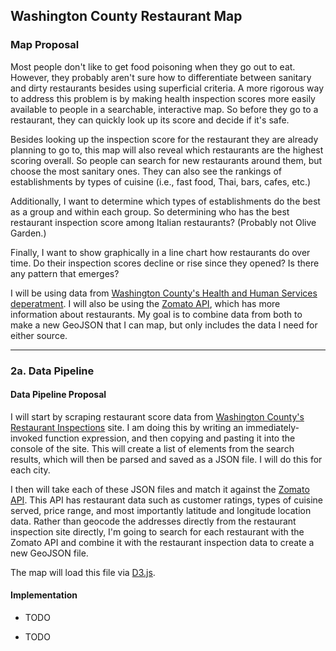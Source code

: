 ## Washington County Restaurant Map

### Map Proposal
Most people don't like to get food poisoning when they go out to eat. However, they probably aren't sure how to differentiate between sanitary and dirty restaurants besides using superficial criteria. A more rigorous way to address this problem is by making health inspection scores more easily available to people in a searchable, interactive map. So before they go to a restaurant, they can quickly look up its score and decide if it's safe.

Besides looking up the inspection score for the restaurant they are already planning to go to, this map will also reveal which restaurants are the highest scoring overall. So people can search for new restaurants around them, but choose the most sanitary ones. They can also see the rankings of  establishments by types of cuisine (i.e., fast food, Thai, bars, cafes, etc.)

Additionally, I want to determine which types of establishments do the best as a group and within each group. So determining who has the best restaurant inspection score among Italian restaurants? (Probably not Olive Garden.)

Finally, I want to show graphically in a line chart how restaurants do over time. Do their inspection scores decline or rise since they opened? Is there any pattern that emerges? 

I will be using data from [Washington County's Health and Human Services deperatment](http://www.co.washington.or.us/HHS/EnvironmentalHealth/FoodSafety/restaurant-inspections.cfm). I will also be using the [Zomato API](https://developers.zomato.com/), which has more information about restaurants. My goal is to combine data from both to make a new GeoJSON that I can map, but only includes the data I need for either source. 

-----------------------------------------------------------------------

### 2a. Data Pipeline 

#### Data Pipeline Proposal

I will start by scraping restaurant score data from [Washington County's Restaurant Inspections](http://www.co.washington.or.us/HHS/EnvironmentalHealth/FoodSafety/restaurant-inspections.cfm) site. I am doing this by writing an immediately-invoked function expression, and then copying and pasting it into the console of the site. This will create a list of elements from the search results, which will then be parsed and saved as a JSON file. I will do this for each city.

I then will take each of these JSON files and match it against the [Zomato API](https://developers.zomato.com/api). This API has restaurant data such as customer ratings, types of cuisine served, price range, and most importantly latitude and longitude location data. Rather than geocode the addresses directly from the restaurant inspection site directly, I'm going to search for each restaurant with the Zomato API and combine it with the restaurant inspection data to create a new GeoJSON file.

The map will load this file via [D3.js](https://github.com/d3/d3-request/blob/master/README.md).


#### Implementation

* TODO

* TODO
